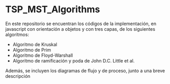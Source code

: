 # TSP_MST_Algorithms
En este repositorio se encuentran los códigos de la implementación, en javascript con orientación a objetos y con tres capas, de los siguientes algoritmos:
- Algoritmo de Kruskal
- Algoritmo de Prim
- Algoritmo de Floyd-Warshall
- Algoritmo de ramificación y poda de John D.C. Little et al.

Además, se incluyen los diagramas de flujo y de proceso, junto a una breve descripción
